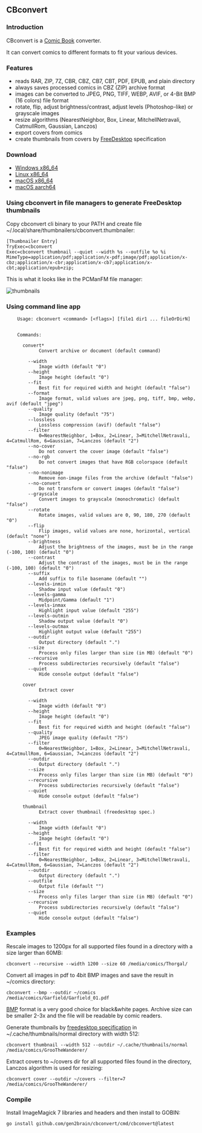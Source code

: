 ## CBconvert

### Introduction

CBconvert is a [Comic Book](http://en.wikipedia.org/wiki/Comic_Book_Archive_file) converter.

It can convert comics to different formats to fit your various devices.

### Features

* reads RAR, ZIP, 7Z, CBR, CBZ, CB7, CBT, PDF, EPUB, and plain directory
* always saves processed comics in CBZ (ZIP) archive format
* images can be converted to JPEG, PNG, TIFF, WEBP, AVIF, or 4-Bit BMP (16 colors) file format
* rotate, flip, adjust brightness/contrast, adjust levels (Photoshop-like) or grayscale images
* resize algorithms (NearestNeighbor, Box, Linear, MitchellNetravali, CatmullRom, Gaussian, Lanczos)
* export covers from comics
* create thumbnails from covers by [FreeDesktop](http://www.freedesktop.org/wiki/) specification

### Download

* [Windows x86_64](https://github.com/gen2brain/cbconvert/releases/download/0.8.0/cbconvert-0.8.0-windows-x86_64.zip)
* [Linux x86_64](https://github.com/gen2brain/cbconvert/releases/download/0.8.0/cbconvert-0.8.0-linux-x86_64.tar.gz)
* [macOS x86_64](https://github.com/gen2brain/cbconvert/releases/download/0.8.0/cbconvert-0.8.0-darwin-x86_64.tar.gz)
* [macOS aarch64](https://github.com/gen2brain/cbconvert/releases/download/0.8.0/cbconvert-0.8.0-darwin-aarch64.tar.gz)

### Using cbconvert in file managers to generate FreeDesktop thumbnails

Copy cbconvert cli binary to your PATH and create file ~/.local/share/thumbnailers/cbconvert.thumbnailer:

```
[Thumbnailer Entry]
TryExec=cbconvert
Exec=cbconvert thumbnail --quiet --width %s --outfile %o %i
MimeType=application/pdf;application/x-pdf;image/pdf;application/x-cbz;application/x-cbr;application/x-cb7;application/x-cbt;application/epub+zip;
```

This is what it looks like in the PCManFM file manager:

![thumbnails](https://bit.ly/3BaTvTV)


### Using command line app

```
    Usage: cbconvert <command> [<flags>] [file1 dir1 ... fileOrDirN]


    Commands:

      convert*
            Convert archive or document (default command)

        --width
            Image width (default "0")
        --height
            Image height (default "0")
        --fit
            Best fit for required width and height (default "false")
        --format
            Image format, valid values are jpeg, png, tiff, bmp, webp, avif (default "jpeg")
        --quality
            Image quality (default "75")
        --lossless
            Lossless compression (avif) (default "false")
        --filter
            0=NearestNeighbor, 1=Box, 2=Linear, 3=MitchellNetravali, 4=CatmullRom, 6=Gaussian, 7=Lanczos (default "2")
        --no-cover
            Do not convert the cover image (default "false")
        --no-rgb
            Do not convert images that have RGB colorspace (default "false")
        --no-nonimage
            Remove non-image files from the archive (default "false")
        --no-convert
    	    Do not transform or convert images (default "false")
        --grayscale
            Convert images to grayscale (monochromatic) (default "false")
        --rotate
            Rotate images, valid values are 0, 90, 180, 270 (default "0")
        --flip
            Flip images, valid values are none, horizontal, vertical (default "none")
        --brightness
            Adjust the brightness of the images, must be in the range (-100, 100) (default "0")
        --contrast
            Adjust the contrast of the images, must be in the range (-100, 100) (default "0")
        --suffix
            Add suffix to file basename (default "")
        --levels-inmin
            Shadow input value (default "0")
        --levels-gamma
            Midpoint/Gamma (default "1")
        --levels-inmax
            Highlight input value (default "255")
        --levels-outmin
            Shadow output value (default "0")
        --levels-outmax
            Highlight output value (default "255")
        --outdir
            Output directory (default ".")
        --size
            Process only files larger than size (in MB) (default "0")
        --recursive
            Process subdirectories recursively (default "false")
        --quiet
            Hide console output (default "false")

      cover
            Extract cover

        --width
            Image width (default "0")
        --height
            Image height (default "0")
        --fit
            Best fit for required width and height (default "false")
        --quality
            JPEG image quality (default "75")
        --filter
            0=NearestNeighbor, 1=Box, 2=Linear, 3=MitchellNetravali, 4=CatmullRom, 6=Gaussian, 7=Lanczos (default "2")
        --outdir
            Output directory (default ".")
        --size
            Process only files larger than size (in MB) (default "0")
        --recursive
            Process subdirectories recursively (default "false")
        --quiet
            Hide console output (default "false")

      thumbnail
            Extract cover thumbnail (freedesktop spec.)

        --width
            Image width (default "0")
        --height
            Image height (default "0")
        --fit
            Best fit for required width and height (default "false")
        --filter
            0=NearestNeighbor, 1=Box, 2=Linear, 3=MitchellNetravali, 4=CatmullRom, 6=Gaussian, 7=Lanczos (default "2")
        --outdir
            Output directory (default ".")
        --outfile
            Output file (default "")
        --size
            Process only files larger than size (in MB) (default "0")
        --recursive
            Process subdirectories recursively (default "false")
        --quiet
            Hide console output (default "false")
```

### Examples

Rescale images to 1200px for all supported files found in a directory with a size larger than 60MB:

`cbconvert --recursive --width 1200 --size 60 /media/comics/Thorgal/`

Convert all images in pdf to 4bit BMP images and save the result in ~/comics directory:

`cbconvert --bmp --outdir ~/comics /media/comics/Garfield/Garfield_01.pdf`

[BMP](http://en.wikipedia.org/wiki/BMP_file_format) format is a very good choice for black&white pages. Archive size can be smaller 2-3x and the file will be readable by comic readers.

Generate thumbnails by [freedesktop specification](http://specifications.freedesktop.org/thumbnail-spec/thumbnail-spec-latest.html) in ~/.cache/thumbnails/normal directory with width 512:

`cbconvert thumbnail --width 512 --outdir ~/.cache/thumbnails/normal /media/comics/GrooTheWanderer/`

Extract covers to ~/covers dir for all supported files found in the directory, Lanczos algorithm is used for resizing:

`cbconvert cover --outdir ~/covers --filter=7 /media/comics/GrooTheWanderer/`

### Compile

Install ImageMagick 7 libraries and headers and then install to GOBIN:

`go install github.com/gen2brain/cbconvert/cmd/cbconvert@latest`
